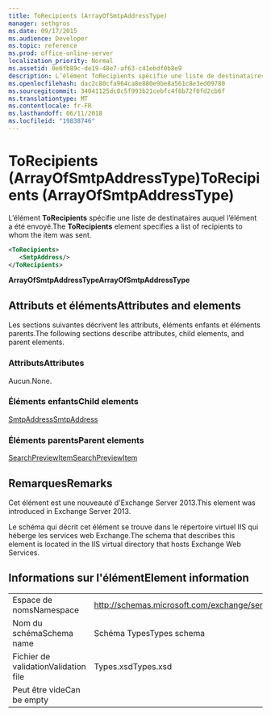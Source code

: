 ```yaml
---
title: ToRecipients (ArrayOfSmtpAddressType)
manager: sethgros
ms.date: 09/17/2015
ms.audience: Developer
ms.topic: reference
ms.prod: office-online-server
localization_priority: Normal
ms.assetid: 0e6fb89c-de19-48e7-af63-c41ebdf0b8e9
description: L’élément ToRecipients spécifie une liste de destinataires auquel l’élément a été envoyé.
ms.openlocfilehash: dac2c80cfa964ca8e880e9be8a561c8e3ed09780
ms.sourcegitcommit: 34041125dc8c5f993b21cebfc4f8b72f0fd2cb6f
ms.translationtype: MT
ms.contentlocale: fr-FR
ms.lasthandoff: 06/11/2018
ms.locfileid: "19838746"
---
```

# <a name="torecipients-arrayofsmtpaddresstype"></a><span data-ttu-id="e40ce-103">ToRecipients (ArrayOfSmtpAddressType)</span><span class="sxs-lookup"><span data-stu-id="e40ce-103">ToRecipients (ArrayOfSmtpAddressType)</span></span>

<span data-ttu-id="e40ce-104">L’élément **ToRecipients** spécifie une liste de destinataires auquel l’élément a été envoyé.</span><span class="sxs-lookup"><span data-stu-id="e40ce-104">The **ToRecipients** element specifies a list of recipients to whom the item was sent.</span></span> 
  
```XML
<ToRecipients>
   <SmtpAddress/>
</ToRecipients>
```

 <span data-ttu-id="e40ce-105">**ArrayOfSmtpAddressType**</span><span class="sxs-lookup"><span data-stu-id="e40ce-105">**ArrayOfSmtpAddressType**</span></span>
## <a name="attributes-and-elements"></a><span data-ttu-id="e40ce-106">Attributs et éléments</span><span class="sxs-lookup"><span data-stu-id="e40ce-106">Attributes and elements</span></span>

<span data-ttu-id="e40ce-107">Les sections suivantes décrivent les attributs, éléments enfants et éléments parents.</span><span class="sxs-lookup"><span data-stu-id="e40ce-107">The following sections describe attributes, child elements, and parent elements.</span></span>
  
### <a name="attributes"></a><span data-ttu-id="e40ce-108">Attributs</span><span class="sxs-lookup"><span data-stu-id="e40ce-108">Attributes</span></span>

<span data-ttu-id="e40ce-109">Aucun.</span><span class="sxs-lookup"><span data-stu-id="e40ce-109">None.</span></span>
  
### <a name="child-elements"></a><span data-ttu-id="e40ce-110">Éléments enfants</span><span class="sxs-lookup"><span data-stu-id="e40ce-110">Child elements</span></span>

[<span data-ttu-id="e40ce-111">SmtpAddress</span><span class="sxs-lookup"><span data-stu-id="e40ce-111">SmtpAddress</span></span>](smtpaddress.md)
  
### <a name="parent-elements"></a><span data-ttu-id="e40ce-112">Éléments parents</span><span class="sxs-lookup"><span data-stu-id="e40ce-112">Parent elements</span></span>

[<span data-ttu-id="e40ce-113">SearchPreviewItem</span><span class="sxs-lookup"><span data-stu-id="e40ce-113">SearchPreviewItem</span></span>](searchpreviewitem.md)
  
## <a name="remarks"></a><span data-ttu-id="e40ce-114">Remarques</span><span class="sxs-lookup"><span data-stu-id="e40ce-114">Remarks</span></span>

<span data-ttu-id="e40ce-115">Cet élément est une nouveauté d'Exchange Server 2013.</span><span class="sxs-lookup"><span data-stu-id="e40ce-115">This element was introduced in Exchange Server 2013.</span></span>
  
<span data-ttu-id="e40ce-116">Le schéma qui décrit cet élément se trouve dans le répertoire virtuel IIS qui héberge les services web Exchange.</span><span class="sxs-lookup"><span data-stu-id="e40ce-116">The schema that describes this element is located in the IIS virtual directory that hosts Exchange Web Services.</span></span>
  
## <a name="element-information"></a><span data-ttu-id="e40ce-117">Informations sur l'élément</span><span class="sxs-lookup"><span data-stu-id="e40ce-117">Element information</span></span>

|||
|:-----|:-----|
|<span data-ttu-id="e40ce-118">Espace de noms</span><span class="sxs-lookup"><span data-stu-id="e40ce-118">Namespace</span></span>  <br/> |http://schemas.microsoft.com/exchange/services/2006/types  <br/> |
|<span data-ttu-id="e40ce-119">Nom du schéma</span><span class="sxs-lookup"><span data-stu-id="e40ce-119">Schema name</span></span>  <br/> |<span data-ttu-id="e40ce-120">Schéma Types</span><span class="sxs-lookup"><span data-stu-id="e40ce-120">Types schema</span></span>  <br/> |
|<span data-ttu-id="e40ce-121">Fichier de validation</span><span class="sxs-lookup"><span data-stu-id="e40ce-121">Validation file</span></span>  <br/> |<span data-ttu-id="e40ce-122">Types.xsd</span><span class="sxs-lookup"><span data-stu-id="e40ce-122">Types.xsd</span></span>  <br/> |
|<span data-ttu-id="e40ce-123">Peut être vide</span><span class="sxs-lookup"><span data-stu-id="e40ce-123">Can be empty</span></span>  <br/> ||
   

